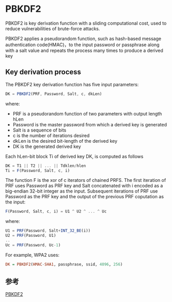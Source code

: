 # PBKDF2

PBKDF2 is key derivation function with a sliding computational cost, used to reduce vulnerabilities of brute-force attacks.

PBKDF2 applies a pseudorandom function, such as hash-based message authentication code(HMAC)，to the input password or passphrase along with a salt value and repeats the process many times to produce a derived key

## Key derivation process

The PBKDF2 key derivation function has five input parameters:

```js
DK = PBKDF2(PRF, Password, Salt, c, dkLen)
```

where:

* PRF is a pseudorandom function of two parameters with output length hLen
* Password is the master password from which a derived key is generated
* Salt is a sequence of bits
* c is the number of iterations desired
* dkLen is the desired bit-length of the derived key
* DK is the generated derived key

Each hLen-bit block Ti of derived key DK, is computed as follows

```js
DK = T1 || T2 || ... || Tdklen/hlen
Ti = F(Password, Salt, c, i)
```

The function F is the xor of c iterators of chained PRFS. The first iteration of PRF uses Password as PRF key and Salt concatenated with i encoded as a big-endian 32-bit integer as the input. Subsequent iterations of PRF use Password as the PRF key and the output of the previous PRF coputation as the input:

```js
F(Password, Salt, c, i) = U1 ^ U2 ^ ... ^ Uc
```

where:

```js
U1 = PRF(Password, Salt+INT_32_BE(i))
U2 = PRF(Password, U1)
..
Uc = PRF(Password, Uc-1)
```

For example, WPA2 uses:

```hs
DK = PBKDF2(HMAC-SHA1, passphrase, ssid, 4096, 256)
```

## 参考

[PBKDF2](https://en.wikipedia.org/wiki/PBKDF2)


